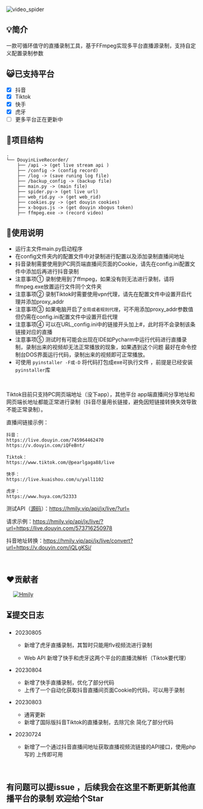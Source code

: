 ![video_spider](https://socialify.git.ci/ihmily/DouyinLiveRecorder/image?description=1&descriptionEditable=%E6%94%AF%E6%8C%81%E5%A4%9A%E4%B8%AA%E7%9B%B4%E6%92%AD%E5%B9%B3%E5%8F%B0%E5%BD%95%E5%88%B6&font=Inter&forks=1&language=1&owner=1&pattern=Circuit%20Board&stargazers=1&theme=Light)

## 💡简介

一款可循环值守的直播录制工具，基于FFmpeg实现多平台直播源录制，支持自定义配置录制参数

</div>

## 😺已支持平台

- [x] 抖音
- [x] Tiktok
- [x] 快手
- [x] 虎牙
- [ ] 更多平台正在更新中

</div>

## 🎈项目结构

```
.
└── DouyinLiveRecorder/
	├── /api -> (get live stream api )
    ├── /config -> (config record)
    ├── /log -> (save runing log file)
    ├── /backup_config -> (backup file)
    ├── main.py -> (main file)
    ├── spider.py-> (get live url)
    ├── web_rid.py -> (get web_rid)
    ├── cookies.py -> (get douyin cookies)
    ├── x-bogus.js -> (get douyin xbogus token)
    ├── ffmpeg.exe -> (record video)
```

</div>

## 🌱使用说明

- 运行主文件main.py启动程序
- 在config文件夹内的配置文件中对录制进行配置以及添加录制直播间地址
- 抖音录制需要使用到PC网页端直播间页面的Cookie，请先在config.ini配置文件中添加后再进行抖音录制
- 注意事项① 录制使用到了ffmpeg，如果没有则无法进行录制，请将ffmpeg.exe放置运行文件同个文件夹
- 注意事项② 录制Tiktok时需要使用vpn代理，请先在配置文件中设置开启代理并添加proxy_addr
- 注意事项③ 如果电脑开启了`全局或者规则代理`，可不用添加proxy_addr参数值但仍需在config.ini配置文件中设置开启代理
- 注意事项④ 可以在URL_config.ini中的链接开头加上#，此时将不会录制该条链接对应的直播
- 注意事项⑤ 测试时有可能会出现在IDE如Pycharm中运行代码进行直播录制，录制出来的视频却无法正常播放的现象，如果遇到这个问题 最好在命令控制台DOS界面运行代码，录制出来的视频即可正常播放。
- 可使用 `pyinstaller -F或-D` 将代码打包成exe可执行文件 ，前提是已经安装`pyinstaller`库

&emsp;

Tiktok目前只支持PC网页端地址（没下app），其他平台 app端直播间分享地址和网页端长地址都能正常进行录制（抖音尽量用长链接，避免因短链接转换失效导致不能正常录制）。

直播间链接示例：

```
抖音：
https://live.douyin.com/745964462470
https://v.douyin.com/iQFeBnt/

Tiktok：
https://www.tiktok.com/@pearlgaga88/live

快手：
https://live.kuaishou.com/u/yall1102

虎牙：
https://www.huya.com/52333
```

</div>

测试API（[源码](https://github.com/ihmily/DouyinLiveRecorder/tree/main/api)）：https://hmily.vip/api/jx/live/?url=

请求示例：https://hmily.vip/api/jx/live/?url=https://live.douyin.com/573716250978

抖音地址转换：https://hmily.vip/api/jx/live/convert?url=https://v.douyin.com/iQLgKSj/

&emsp;

## ❤️贡献者

&ensp;&ensp; [![Hmily](https://github.com/ihmily.png?size=50)](https://github.com/ihmily)

</div>

## ⏳提交日志

- 20230805
  - 新增了虎牙直播录制，其暂时只能用flv视频流进行录制
  
  - Web API 新增了快手和虎牙这两个平台的直播流解析（Tiktok要代理）
  
- 20230804
  - 新增了快手直播录制，优化了部分代码
  - 上传了一个自动化获取抖音直播间页面Cookie的代码，可以用于录制

- 20230803
  - 通宵更新 
  - 新增了国际版抖音Tiktok的直播录制，去除冗余 简化了部分代码

- 20230724	
  - 新增了一个通过抖音直播间地址获取直播视频流链接的API接口，使用php写的 上传即可用


&emsp;

## 有问题可以提issue ，后续我会在这里不断更新其他直播平台的录制  欢迎给个Star

#### 
